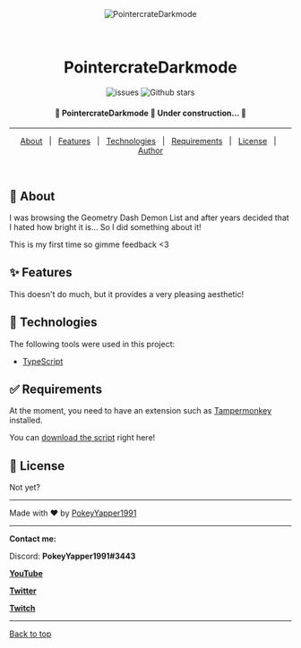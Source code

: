 <div align="center" id="top"> 
  <img src="./.github/app.gif" alt="PointercrateDarkmode" />

  &#xa0;

  <!-- <a href="https://pointercratedarkmode.netlify.app">Demo</a> -->
</div>

<h1 align="center">PointercrateDarkmode</h1>

<p align="center">

  <img alt="issues" src="https://img.shields.io/github/issues/PokeyYapper1991/pointercratedarkmode?color=FEB6B6">

  <img alt="Github stars" src="https://img.shields.io/github/stars/PokeyYapper1991/pointercratedarkmode?color=B6FEB9">
</p>

<!-- Status -->

<h4 align="center"> 
	🚧  PointercrateDarkmode 🚀 Under construction...  🚧
</h4> 

<hr>

<p align="center">
  <a href="#dart-about">About</a> &#xa0; | &#xa0; 
  <a href="#sparkles-features">Features</a> &#xa0; | &#xa0;
  <a href="#rocket-technologies">Technologies</a> &#xa0; | &#xa0;
  <a href="#white_check_mark-requirements">Requirements</a> &#xa0; | &#xa0;
  <a href="#memo-license">License</a> &#xa0; | &#xa0;
  <a href="https://github.com/PokeyYapper1991" target="_blank">Author</a>
</p>

<br>

## :dart: About ##

I was browsing the Geometry Dash Demon List and after years decided that I hated how bright it is... So I did something about it!

This is my first time so gimme feedback <3

## :sparkles: Features ##

This doesn't do much, but it provides a very pleasing aesthetic!

## :rocket: Technologies ##

The following tools were used in this project:

- [TypeScript](https://www.typescriptlang.org/)

## :white_check_mark: Requirements ##

At the moment, you need to have an extension such as [Tampermonkey](https://git-scm.com) installed.

You can [download the script](scripts/darkmode.js) right here!

## :memo: License ##

Not yet?

------------------------------------------------------------

Made with :heart: by <a href="https://github.com/PokeyYapper1991" target="_blank">PokeyYapper1991</a>

------------------------------------------------------------

<strong>Contact me:</strong>

Discord: <strong>PokeyYapper1991#3443</strong>

<strong>[YouTube](https://www.youtube.com/@PokeyYapper1991)</strong>

<strong>[Twitter](https://twitter.com/PokeyYapper1991)</strong>

<strong>[Twitch](https://www.twitch.tv/pokeyyapper1991)</strong>
&#xa0;

------------------------------------------------------------

<a href="#top">Back to top</a>
